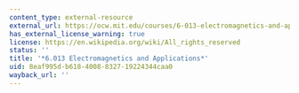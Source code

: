 ```yaml
---
content_type: external-resource
external_url: https://ocw.mit.edu/courses/6-013-electromagnetics-and-applications-spring-2009
has_external_license_warning: true
license: https://en.wikipedia.org/wiki/All_rights_reserved
status: ''
title: '*6.013 Electromagnetics and Applications*'
uid: 8eaf995d-b618-4008-8327-19224344caa0
wayback_url: ''
---
```

